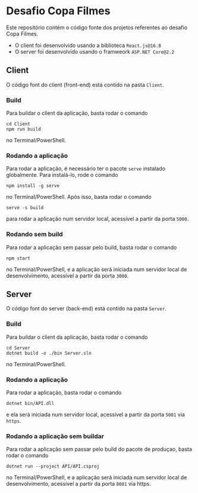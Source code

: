# Desafio Copa Filmes

Este repositório contém o código fonte dos projetos referentes ao desafio Copa Filmes.

- O client foi desenvolvido usando a biblioteca `React.js@16.8`
- O server foi desenvolvido usando o framweork `ASP.NET Core@2.2`

## Client

O código font do client (front-end) está contido na pasta `Client`.

### Build

Para buildar o client da aplicação, basta rodar o comando

```shell
cd Client
npm run build
```

no Terminal/PowerShell.

### Rodando a aplicação

Para rodar a aplicação, é necessário ter o pacote `serve` instalado globalmente. Para instalá-lo, rode o comando

```shell
npm install -g serve
```

no Terminal/PowerShell. Após isso, basta rodar o comando

```shell
serve -s build
```

para rodar a aplicação num servidor local, acessível a partir da porta `5000`.

### Rodando sem build

Para rodar a aplicação sem passar pelo build, basta rodar o comando

```shell
npm start
```

no Terminal/PowerShell, e a aplicação será iniciada num servidor local de desenvolvimento, acessível a partir da porta `3000`.

## Server

O código font do server (back-end) está contido na pasta `Server`.

### Build

Para buildar o client da aplicação, basta rodar o comando

```shell
cd Server
dotnet build -o ./bin Server.sln
```

no Terminal/PowerShell.

### Rodando a aplicação

Para rodar a aplicação, basta rodar o comando

```shell
dotnet bin/API.dll
```

e ela será iniciada num servidor local, acessível a partir da porta `5001` via `https`.

### Rodando a aplicação sem buildar

Para rodar a aplicação sem passar pelo build do pacote de produçao, basta rodar o comando

```shell
dotnet run --project API/API.csproj
```

no Terminal/PowerShell, e a aplicação será iniciada num servidor local de desenvolvimento, acessível a partir da porta `8081` via https.

